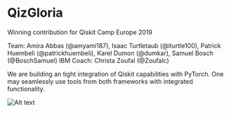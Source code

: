 # QizGloria
Winning contribution for Qiskit Camp Europe 2019

Team: Amira Abbas (@amyami187), Isaac Turtletaub (@iturtle100), Patrick Huembeli (@patrickhuembeli), Karel Dumon (@dumkar), Samuel Bosch (@BoschSamuel)
IBM Coach: Christa Zoufal (@Zoufalc)

We are building an tight integration of Qiskit capabilities with PyTorch. One may seamlessly use tools from both frameworks with integrated functionality.

![Alt text](./qizgloria-front.JPEG?raw=true)
